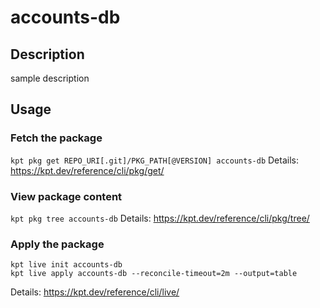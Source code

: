 # accounts-db

## Description
sample description

## Usage

### Fetch the package
`kpt pkg get REPO_URI[.git]/PKG_PATH[@VERSION] accounts-db`
Details: https://kpt.dev/reference/cli/pkg/get/

### View package content
`kpt pkg tree accounts-db`
Details: https://kpt.dev/reference/cli/pkg/tree/

### Apply the package
```
kpt live init accounts-db
kpt live apply accounts-db --reconcile-timeout=2m --output=table
```
Details: https://kpt.dev/reference/cli/live/
